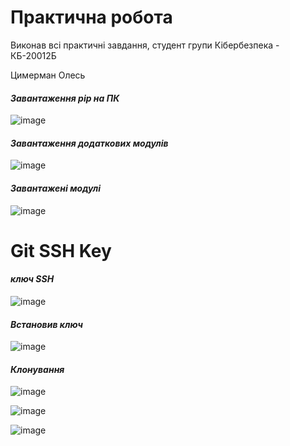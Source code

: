 # Практична робота
Виконав всі практичні завдання, студент групи Кібербезпека - КБ-20012Б

Цимерман Олесь




#### _Завантаження pip на ПК_
![image](https://user-images.githubusercontent.com/86786170/124709773-8f2ebc00-df04-11eb-8465-44a82b5296ec.png)

#### _Завантаження додаткових модулів_
![image](https://user-images.githubusercontent.com/86786170/124709871-ae2d4e00-df04-11eb-8be2-123f89e7bfdf.png)

#### _Завантажені модулі_
![image](https://user-images.githubusercontent.com/86786170/124709909-ba191000-df04-11eb-8d35-4b97d603b208.png)

# Git SSH Key

#### _ключ SSH_
![image](https://user-images.githubusercontent.com/86786170/124709939-c3a27800-df04-11eb-92b9-ae2fb455efac.png)

#### _Встановив ключ_
![image](https://user-images.githubusercontent.com/86786170/124709971-cc934980-df04-11eb-9256-03f1846db9ea.png)

#### _Клонування_
![image](https://user-images.githubusercontent.com/86786170/124746918-16425b00-df2a-11eb-8d0b-183a3068a3b8.png)

![image](https://user-images.githubusercontent.com/86786170/124746970-22c6b380-df2a-11eb-8bfc-400ece442d34.png)

![image](https://user-images.githubusercontent.com/86786170/124747020-2f4b0c00-df2a-11eb-86d8-ea39e1af9ac8.png)





